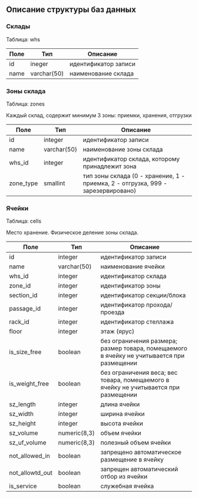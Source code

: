 ## Описание структуры баз данных

### Склады

Таблица: whs

| Поле | Тип         | Описание             |
| ---- | ----------- | -------------------- |
| id   | ineger      | идентификатор записи |
| name | varchar(50) | наименование склада  |

### Зоны склада

Таблица: zones

Каждый склад, содержит минимум 3 зоны: приемки, хранения, отгрузки

| Поле      | Тип         | Описание                                                                         |
| --------- | ----------- | -------------------------------------------------------------------------------- |
| id        | integer     | идентификатор записи                                                             |
| name      | varchar(50) | наименование зоны склада                                                         |
| whs_id    | integer     | идентификатор склада, которому принадлежит зона                                  |
| zone_type | smallint    | тип зоны склада (0 - хранение, 1 - приемка, 2 - отгрузка, 999 - зарезервировано) |

### Ячейки

Таблица: cells

Место хранение. Физическое деление зоны склада.

| Поле            | Тип          | Описание                                                                                   |
| --------------- | ------------ | ------------------------------------------------------------------------------------------ |
| id              | integer      | идентификатор записи                                                                       |
| name            | varchar(50)  | наименование ячейки                                                                        |
| whs_id          | integer      | идентификатор склада                                                                       |
| zone_id         | integer      | идентификатор зоны                                                                         |
| section_id      | integer      | идентификатор секции/блока                                                                 |
| passage_id      | integer      | идентификатор прохода/проезда                                                              |
| rack_id         | integer      | идентификатор стеллажа                                                                     |
| floor           | integer      | этаж (ярус)                                                                                |
| is_size_free    | boolean      | без ограничения размера; размер товара, помещаемого в ячейку не учитывается при размещении |
| is_weight_free  | boolean      | без ограничения веса; вес товара, помещаемого в ячейку не учитывается при размещении       |
| sz_length       | integer      | длина ячейки                                                                               |
| sz_width        | integer      | ширина ячейки                                                                              |
| sz_height       | integer      | высота ячейки                                                                              |
| sz_volume       | numeric(8,3) | объем ячейки                                                                               |
| sz_uf_volume    | numeric(8,3) | полезный объем ячейки                                                                      |
| not_allowed_in  | boolean      | запрещено автоматическое размещение в ячейку                                               |
| not_allowtd_out | boolean      | запрещен автоматический отбор из ячейки                                                    |
| is_service      | boolean      | служебная ячейка                                                                           |


